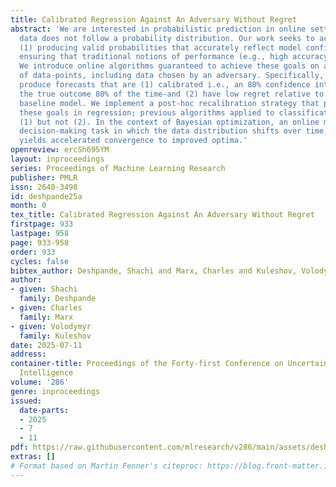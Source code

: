 ```yaml
---
title: Calibrated Regression Against An Adversary Without Regret
abstract: 'We are interested in probabilistic prediction in online settings in which
  data does not follow a probability distribution. Our work seeks to achieve two goals:
  (1) producing valid probabilities that accurately reflect model confidence; (2)
  ensuring that traditional notions of performance (e.g., high accuracy) still hold.
  We introduce online algorithms guaranteed to achieve these goals on arbitrary streams
  of data-points, including data chosen by an adversary. Specifically, our algorithms
  produce forecasts that are (1) calibrated i.e., an 80% confidence interval contains
  the true outcome 80% of the time-and (2) have low regret relative to a user-specified
  baseline model. We implement a post-hoc recalibration strategy that provably achieves
  these goals in regression; previous algorithms applied to classification or achieved
  (1) but not (2). In the context of Bayesian optimization, an online model-based
  decision-making task in which the data distribution shifts over time, our method
  yields accelerated convergence to improved optima.'
openreview: ercSh695YM
layout: inproceedings
series: Proceedings of Machine Learning Research
publisher: PMLR
issn: 2640-3498
id: deshpande25a
month: 0
tex_title: Calibrated Regression Against An Adversary Without Regret
firstpage: 933
lastpage: 958
page: 933-958
order: 933
cycles: false
bibtex_author: Deshpande, Shachi and Marx, Charles and Kuleshov, Volodymyr
author:
- given: Shachi
  family: Deshpande
- given: Charles
  family: Marx
- given: Volodymyr
  family: Kuleshov
date: 2025-07-11
address:
container-title: Proceedings of the Forty-first Conference on Uncertainty in Artificial
  Intelligence
volume: '286'
genre: inproceedings
issued:
  date-parts:
  - 2025
  - 7
  - 11
pdf: https://raw.githubusercontent.com/mlresearch/v286/main/assets/deshpande25a/deshpande25a.pdf
extras: []
# Format based on Martin Fenner's citeproc: https://blog.front-matter.io/posts/citeproc-yaml-for-bibliographies/
---
```

